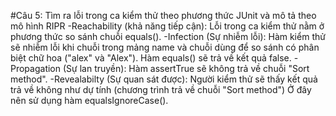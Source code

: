 #Câu 5: Tìm ra lỗi trong ca kiểm thử theo phương thức JUnit và mô tả theo mô hình RIPR
-Reachability (khả năng tiếp cận): Lỗi trong ca kiểm thử nằm ở phương thức so sánh chuỗi equals().
-Infection (Sự nhiễm lỗi): Hàm kiểm thử sẽ nhiễm lỗi khi chuỗi trong mảng name và chuỗi dùng để so sánh có phân biệt chữ hoa ("alex" và "Alex"). Hàm equals() sẽ trả về kết quả false.
-Propagation (Sự lan truyền): Hàm assertTrue sẽ không trả về chuỗi "Sort method".
-Revealabilty (Sự quan sát được): Người kiểm thử sẽ thấy kết quả trả về không như dự tính (chương trình trả về chuỗi "Sort method")
Ở đây nên sử dụng hàm equalsIgnoreCase().
